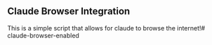 ## Claude Browser Integration

This is a simple script that allows for claude to browse the internet!# claude-browser-enabled
